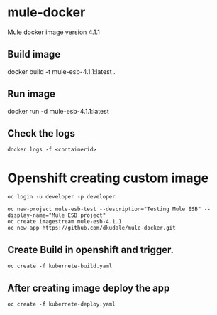 # mule-docker
Mule docker image version 4.1.1

## Build image
docker build -t mule-esb-4.1.1:latest .

## Run image
docker run -d mule-esb-4.1.1:latest


## Check the logs

```
docker logs -f <containerid>
```

# Openshift creating custom image

```
oc login -u developer -p developer

oc new-project mule-esb-test --description="Testing Mule ESB" --display-name="Mule ESB project"
oc create imagestream mule-esb-4.1.1
oc new-app https://github.com/dkudale/mule-docker.git

```

## Create Build in openshift and trigger.
```
oc create -f kubernete-build.yaml
```

## After creating image deploy the app

```
oc create -f kubernete-deploy.yaml
```
